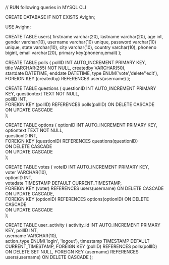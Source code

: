 // RUN following queries in MYSQL CLI

CREATE DATABASE IF NOT EXISTS Avighn;

USE Avighn;

CREATE TABLE users(
    firstname varchar(20),
    lastname varchar(20),
    age int,
    gender varchar(10),
    username varchar(10) unique,
    password varchar(10) unique,
    state varchar(10),
    city varchar(10),
    country varchar(10),
    phoneno bigint,
    email varchar(20),
    primary key(phoneno,email)
);

CREATE TABLE polls (
    pollID INT AUTO_INCREMENT PRIMARY KEY,  
    title VARCHAR(255) NOT NULL,
    createdby VARCHAR(50),                 
    startdate DATETIME,
    enddate DATETIME,
    type ENUM('vote','delete''edit'),
    FOREIGN KEY (createdby) REFERENCES users(username) 
);

CREATE TABLE questions (
    questionID INT AUTO_INCREMENT PRIMARY KEY, 
    questiontext TEXT NOT NULL,                 
    pollID INT,                               
    FOREIGN KEY (pollID) REFERENCES polls(pollID) 
    ON DELETE CASCADE                           
    ON UPDATE CASCADE                          
);

CREATE TABLE options (
    optionID INT AUTO_INCREMENT PRIMARY KEY,  
    optiontext TEXT NOT NULL,                 
    questionID INT,                           
    FOREIGN KEY (questionID) REFERENCES questions(questionID)  
    ON DELETE CASCADE                         
    ON UPDATE CASCADE                         
);

CREATE TABLE votes (
    voteID INT AUTO_INCREMENT PRIMARY KEY,        
    voter VARCHAR(10),                             
    optionID INT,                                  
    votedate TIMESTAMP DEFAULT CURRENT_TIMESTAMP,   
    FOREIGN KEY (voter) REFERENCES users(username) 
    ON DELETE CASCADE                              
    ON UPDATE CASCADE,                             
    FOREIGN KEY (optionID) REFERENCES options(optionID)
    ON DELETE CASCADE                              
    ON UPDATE CASCADE                              
);

CREATE TABLE user_activity (
    activity_id INT AUTO_INCREMENT PRIMARY KEY, 
    pollID INT,                                
    username VARCHAR(10),                     
    action_type ENUM('login', 'logout'), 
    timestamp TIMESTAMP DEFAULT CURRENT_TIMESTAMP,
    FOREIGN KEY (pollID) REFERENCES polls(pollID) ON DELETE SET NULL, 
    FOREIGN KEY (username) REFERENCES users(username) ON DELETE CASCADE 
);
